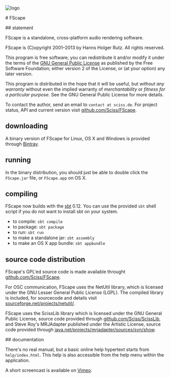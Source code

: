 ![logo](http://sciss.de/fscape/application.png)

# FScape

## statement

FScape is a standalone, cross-platform audio rendering software.

FScape is (C)opyright 2001&ndash;2013 by Hanns Holger Rutz. All rights reserved.

This program is free software; you can redistribute it and/or modify it under the terms of the [GNU General Public License](http://github.com/Sciss/FScape/blob/master/licenses/FScape-License.txt) as published by the Free Software Foundation; either version 2 of the License, or (at your option) any later version.

This program is distributed in the hope that it will be useful, but _without any warranty_ without even the implied warranty of _merchantability_ or _fitness for a particular purpose_. See the GNU General Public License for more details.

To contact the author, send an email to `contact at sciss.de`. For project status, API and current version visit [github.com/Sciss/FScape](http://github.com/Sciss/FScape).

## downloading

A binary version of FScape for Linux, OS X and Windows is provided through [Bintray](https://bintray.com/sciss/generic/FScape).

## running

In the binary distribution, you should just be able to double click the `FScape.jar` file, or `FScape.app` on OS X.

## compiling

FScape now builds with the [sbt](http://www.scala-sbt.org/) 0.12. You can use the provided `sbt` shell script if you do not want to install sbt on your system.

 - to compile: `sbt compile`
 - to package: `sbt package`
 - to run: `sbt run`
 - to make a standalone jar: `sbt assembly`
 - to make an OS X app bundle: `sbt appbundle`

## source code distribution

FScape's GPL'ed source code is made available throught [github.com/Sciss/FScape](http://github.com/Sciss/FScape).

For OSC communication, FScape uses the NetUtil library, which is licensed under the GNU Lesser General Public License (LGPL). The compiled library is included, for sourcecode and details visit [sourceforge.net/projects/netutil/](http://sourceforge.net/projects/netutil/).

FScape uses the ScissLib library which is licensed under the GNU General Public License, source code provided through [github.com/Sciss/ScissLib](https://github.com/Sciss/ScissLib), and Steve Roy's MRJAdapter published under the Artistic License, source code provided through [java.net/projects/mrjadapter/sources/svn/show](https://java.net/projects/mrjadapter/sources/svn/show).

## documentation

There's no real manual, but a basic online help hypertext starts from `help/index.html`. This help is also accessible from the help menu within the application.

A short screencast is available on [Vimeo](https://vimeo.com/26509124).
